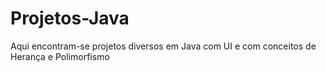 # Projetos-Java
Aqui encontram-se projetos diversos em Java com UI e com conceitos de Herança e Polimorfismo
